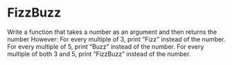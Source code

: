# FizzBuzz

Write a function that takes a number as an argument and then returns the number
However:
For every multiple of 3, print “Fizz” instead of the number.
For every multiple of 5, print “Buzz” instead of the number.
For every multiple of both 3 and 5, print “FizzBuzz” instead of the number.

